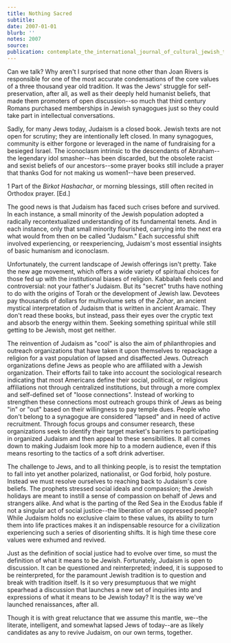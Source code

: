 ```yaml
---
title: Nothing Sacred
subtitle:
date: 2007-01-01
blurb: ''
notes: 2007
source:
publication: contemplate_the_international_journal_of_cultural_jewish_thought
---
```


Can we talk? Why aren't I surprised that none other than Joan Rivers is responsible for one of the most accurate condensations of the core values of a three thousand year old tradition. It was the Jews' struggle for self-preservation, after all, as well as their deeply held humanist beliefs, that made them promoters of open discussion--so much that third century Romans purchased memberships in Jewish synagogues just so they could take part in intellectual conversations.

Sadly, for many Jews today, Judaism is a closed book. Jewish texts are not open for scrutiny; they are intentionally left closed. In many synagogues, community is either forgone or leveraged in the name of fundraising for a besieged Israel. The iconoclasm intrinsic to the descendants of Abraham--the legendary idol smasher--has been discarded, but the obsolete racist and sexist beliefs of our ancestors--some prayer books still include a prayer that thanks God for not making us women1--have been preserved.

1 Part of the _Birkot Hashachar_, or morning blessings, stiII often recited in Orthodox prayer. \[Ed.\]

The good news is that Judaism has faced such crises before and survived. In each instance, a small minority of the Jewish population adopted a radically recontextualized understanding of its fundamental tenets. And in each instance, only that small minority flourished, carrying into the next era what would from then on be called "Judaism." Each successful shift involved experiencing, or reexperiencing, Judaism's most essential insights of basic humanism and iconoclasm.

Unfortunately, the current landscape of Jewish offerings isn't pretty. Take the new age movement, which offers a wide variety of spiritual choices for those fed up with the institutional biases of religion. Kabbalah feels cool and controversial: not your father's Judaism. But its "secret" truths have nothing to do with the origins of Torah or the development of Jewish law. Devotees pay thousands of dollars for multivolume sets of the _Zohar_, an ancient mystical interpretation of Judaism that is written in ancient Aramaic. They don't read these books, but instead, pass their eyes over the cryptic text and absorb the energy within them. Seeking something spiritual while still getting to be Jewish, most get neither.

The reinvention of Judaism as "cool" is also the aim of philanthropies and outreach organizations that have taken it upon themselves to repackage a religion for a vast population of lapsed and disaffected Jews. Outreach organizations define Jews as people who are affiliated with a Jewish organization. Their efforts fail to take into account the sociological research indicating that most Americans define their social, political, or religious affiliations not through centralized institutions, but through a more complex and self-defined set of "loose connections". Instead of working to strengthen these connections most outreach groups think of Jews as being "in" or "out" based on their willingness to pay temple dues. People who don't belong to a synagogue are considered "lapsed" and in need of active recruitment. Through focus groups and consumer research, these organizations seek to identify their target market's barriers to participating in organized Judaism and then appeal to these sensibilities. It all comes down to making Judaism look more hip to a modern audience, even if this means resorting to the tactics of a soft drink advertiser.

The challenge to Jews, and to all thinking people, is to resist the temptation to fall into yet another polarized, nationalist, or God forbid, holy posture. Instead we must resolve ourselves to reaching back to Judaism's core beliefs. The prophets stressed social ideals and compassion; the Jewish holidays are meant to instill a sense of compassion on behalf of Jews and strangers alike. And what is the parting of the Red Sea in the Exodus fable if not a singular act of social justice--the liberation of an oppressed people? While Judaism holds no exclusive claim to these values, its ability to turn them into life practices makes it an indispensable resource for a civilization experiencing such a series of disorienting shifts. It is high time these core values were exhumed and revived.

Just as the definition of social justice had to evolve over time, so must the definition of what it means to be Jewish. Fortunately, Judaism is open to discussion. It can be questioned and reinterpreted; indeed, it is supposed to be reinterpreted, for the paramount Jewish tradition is to question and break with tradition itself. Is it so very presumptuous that we might spearhead a discussion that launches a new set of inquiries into and expressions of what it means to be Jewish today? It is the way we've launched renaissances, after all.

Though it is with great reluctance that we assume this mantle, we--the literate, intelligent, and somewhat lapsed Jews of today--are as likely candidates as any to revive Judaism, on our own terms, together.
